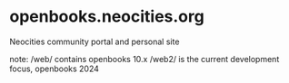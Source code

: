 # openbooks.neocities.org
Neocities community portal and personal site

note: /web/ contains openbooks 10.x
/web2/ is the current development focus, openbooks 2024
